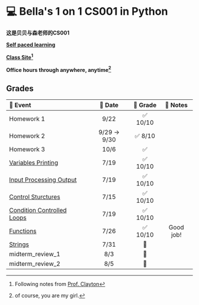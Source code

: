 # :computer: Bella's 1 on 1 CS001 in Python

**这是贝贝与森老师的CS001**

**[Self paced learning](https://cs.nyu.edu/elearning/CSCI_UA_0002/index.php)**  

**[Class Site](https://cs.nyu.edu/courses/spring25/CSCI-UA.0002-006/notes/)[^1]**

**Office hours through anywhere, anytime[^2]** 


## Grades
<!-- :black_square_button:  -->
| :floppy_disk: Event                                                                                                        | :calendar:  Date |       :100: Grade        | :notebook: Notes |
| :------------------------------------------------------------------------------------------------------------------------- | :--------------: | :----------------------: | :--------------: |
| Homework 1                                                                                                                 |       9/22       | :white_check_mark: 10/10 |                  |
| Homework 2                                                                                                                 |   9/29 -> 9/30   | :white_check_mark: 8/10  |                  |
| Homework 3                                                                                                                 |       10/6       |    :white_check_mark:    |                  |
| [Variables Printing](https://cs.nyu.edu/courses/spring25/CSCI-UA.0002-006/assignments/variables-printing/)                 |       7/19       | :white_check_mark: 10/10 |                  |
| [Input Processing Output](https://cs.nyu.edu/courses/spring25/CSCI-UA.0002-006/assignments/input-processing-output/)       |       7/19       | :white_check_mark: 10/10 |                  |
| [Control Sturctures](https://cs.nyu.edu/courses/spring25/CSCI-UA.0002-006/assignments/control-structures/)                 |       7/15       | :white_check_mark: 10/10 |                  |
| [Condition Controlled Loops](https://cs.nyu.edu/courses/spring25/CSCI-UA.0002-006/assignments/condition-controlled-loops/) |       7/19       | :white_check_mark: 10/10 |                  |
| [Functions](https://cs.nyu.edu/courses/spring25/CSCI-UA.0002-006/assignments/functions-module/)                            |       7/26       | :white_check_mark: 10/10 |    Good job!     |
| [Strings](https://cs.nyu.edu/courses/spring25/CSCI-UA.0002-006/assignments/strings/)                                       |       7/31       |  :black_square_button:   |                  |
| midterm_review_1                                                                                                           |       8/3        |  :black_square_button:   |                  |
| midterm_review_2                                                                                                           |       8/5        |  :black_square_button:   |                  |

[^1]: Following notes from [Prof. Clayton](https://cs.nyu.edu/~jclayton/)
[^2]: of course, you are my girl.
